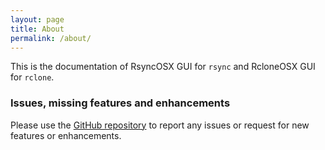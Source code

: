 ```yaml
---
layout: page
title: About
permalink: /about/
---
```


This is the documentation of RsyncOSX GUI for `rsync` and RcloneOSX GUI for `rclone`.

### Issues, missing features and enhancements

Please use the [GitHub repository](https://github.com/rsyncOSX/RsyncOSX) to report any issues or request for new features or enhancements.

